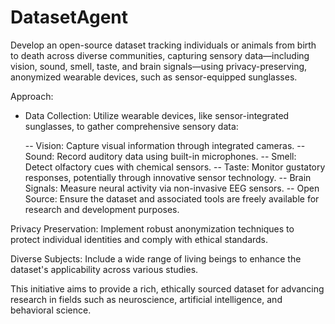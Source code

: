 # DatasetAgent

Develop an open-source dataset tracking individuals or animals from birth to death across diverse communities, capturing sensory data—including vision, sound, smell, taste, and brain signals—using privacy-preserving, anonymized wearable devices, such as sensor-equipped sunglasses.

Approach:

- Data Collection: Utilize wearable devices, like sensor-integrated sunglasses, to gather comprehensive sensory data:

    -- Vision: Capture visual information through integrated cameras.
    -- Sound: Record auditory data using built-in microphones.
    -- Smell: Detect olfactory cues with chemical sensors.
    -- Taste: Monitor gustatory responses, potentially through innovative sensor technology.
    -- Brain Signals: Measure neural activity via non-invasive EEG sensors.
    -- Open Source: Ensure the dataset and associated tools are freely available for research and development purposes.

Privacy Preservation: Implement robust anonymization techniques to protect individual identities and comply with ethical standards.

Diverse Subjects: Include a wide range of living beings to enhance the dataset's applicability across various studies.

This initiative aims to provide a rich, ethically sourced dataset for advancing research in fields such as neuroscience, artificial intelligence, and behavioral science.

